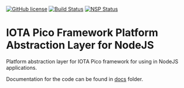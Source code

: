 [![GitHub license](https://img.shields.io/badge/license-MIT-blue.svg)](https://raw.githubusercontent.com/iotaeco/iota-pico-pal-/master/LICENSE) [![Build Status](https://travis-ci.org/iotaeco/iota-pico-pal-nodejs.svg?branch=master)](https://travis-ci.org/iotaeco/iota-pico-pal-nodejs) [![NSP Status](https://nodesecurity.io/orgs/iotaeco/projects/602662bb-bf71-4ba1-96c8-d6ae74085c09/badge)](https://nodesecurity.io/orgs/iotaeco/projects/602662bb-bf71-4ba1-96c8-d6ae74085c09)

# IOTA Pico Framework Platform Abstraction Layer for NodeJS

Platform abstraction layer for IOTA Pico framework for using in NodeJS applications.

Documentation for the code can be found in [docs](./docs/) folder.